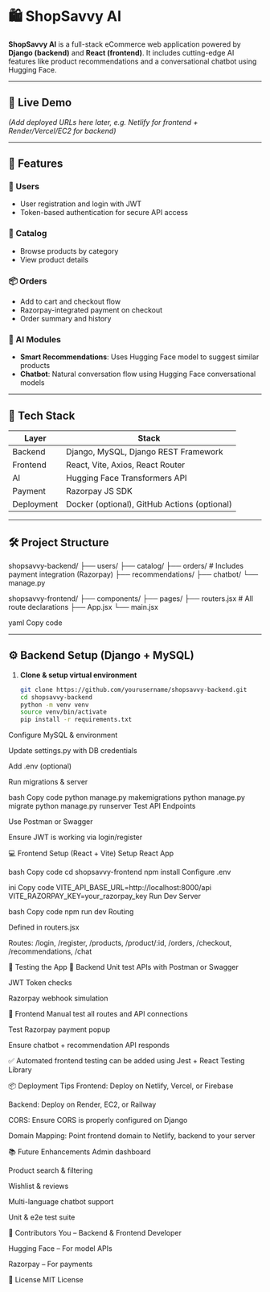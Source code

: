 # 🛍️ ShopSavvy AI

**ShopSavvy AI** is a full-stack eCommerce web application powered by **Django (backend)** and **React (frontend)**. It includes cutting-edge AI features like product recommendations and a conversational chatbot using Hugging Face.

---

## 🔗 Live Demo

_(Add deployed URLs here later, e.g. Netlify for frontend + Render/Vercel/EC2 for backend)_

---

## 🚀 Features

### 👤 Users
- User registration and login with JWT
- Token-based authentication for secure API access

### 🛒 Catalog
- Browse products by category
- View product details

### 📦 Orders
- Add to cart and checkout flow
- Razorpay-integrated payment on checkout
- Order summary and history

### 🤖 AI Modules
- **Smart Recommendations**: Uses Hugging Face model to suggest similar products
- **Chatbot**: Natural conversation flow using Hugging Face conversational models

---

## 🧠 Tech Stack

| Layer        | Stack                                |
|--------------|---------------------------------------|
| Backend      | Django, MySQL, Django REST Framework |
| Frontend     | React, Vite, Axios, React Router     |
| AI           | Hugging Face Transformers API        |
| Payment      | Razorpay JS SDK                      |
| Deployment   | Docker (optional), GitHub Actions (optional) |

---

## 🛠️ Project Structure

shopsavvy-backend/
├── users/
├── catalog/
├── orders/ # Includes payment integration (Razorpay)
├── recommendations/
├── chatbot/
└── manage.py

shopsavvy-frontend/
├── components/
├── pages/
├── routers.jsx # All route declarations
├── App.jsx
└── main.jsx

yaml
Copy code

---

## ⚙️ Backend Setup (Django + MySQL)

1. **Clone & setup virtual environment**
   ```bash
   git clone https://github.com/yourusername/shopsavvy-backend.git
   cd shopsavvy-backend
   python -m venv venv
   source venv/bin/activate
   pip install -r requirements.txt
Configure MySQL & environment

Update settings.py with DB credentials

Add .env (optional)

Run migrations & server

bash
Copy code
python manage.py makemigrations
python manage.py migrate
python manage.py runserver
Test API Endpoints

Use Postman or Swagger

Ensure JWT is working via login/register

💻 Frontend Setup (React + Vite)
Setup React App

bash
Copy code
cd shopsavvy-frontend
npm install
Configure .env

ini
Copy code
VITE_API_BASE_URL=http://localhost:8000/api
VITE_RAZORPAY_KEY=your_razorpay_key
Run Dev Server

bash
Copy code
npm run dev
Routing

Defined in routers.jsx

Routes: /login, /register, /products, /product/:id, /orders, /checkout, /recommendations, /chat

🧪 Testing the App
🔹 Backend
Unit test APIs with Postman or Swagger

JWT Token checks

Razorpay webhook simulation

🔹 Frontend
Manual test all routes and API connections

Test Razorpay payment popup

Ensure chatbot + recommendation API responds

✅ Automated frontend testing can be added using Jest + React Testing Library

📦 Deployment Tips
Frontend: Deploy on Netlify, Vercel, or Firebase

Backend: Deploy on Render, EC2, or Railway

CORS: Ensure CORS is properly configured on Django

Domain Mapping: Point frontend domain to Netlify, backend to your server

📚 Future Enhancements
Admin dashboard

Product search & filtering

Wishlist & reviews

Multi-language chatbot support

Unit & e2e test suite

🤝 Contributors
You – Backend & Frontend Developer

Hugging Face – For model APIs

Razorpay – For payments

📜 License
MIT License